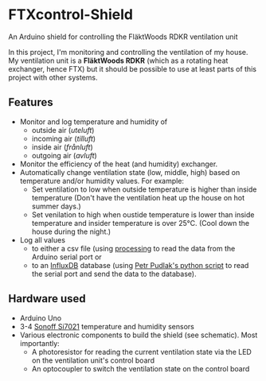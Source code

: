 # FTXcontrol-Shield
An Arduino shield for controlling the FläktWoods RDKR ventilation unit

In this project, I'm monitoring and controlling the ventilation of my house. My ventilation unit is a **FläktWoods RDKR** (which as a rotating heat exchanger, hence FTX) but it should be possible to use at least parts of this project with other systems.

## Features
* Monitor and log temperature and humidity of 
  * outside air (_uteluft_)
  * incoming air (_tilluft_)
  * inside air (_frånluft_)
  * outgoing air (_avluft_)
* Monitor the efficiency of the heat (and humidity) exchanger.
* Automatically change ventilation state (low, middle, high) based on temperature and/or humidity values. For example: 
  * Set ventilation to low when outside temperature is higher than inside temperature (Don't have the ventilation heat up the house on hot summer days.)
  * Set venilation to high when oustide temperature is lower than inside temperature and insider temperature is over 25°C. (Cool down the house during the night.)
* Log all values 
  * to either a csv file (using [processing](https://github.com/processing/processing) to read the data from the Arduino serial port or
  * to an [InfluxDB](https://github.com/influxdata/influxdb) database (using [Petr Pudlak's python script](https://github.com/ppetr/arduino-influxdb) to read the serial port and send the data to the database).

## Hardware used
* Arduino Uno
* 3-4 [Sonoff Si7021](https://www.itead.cc/wiki/Sonoff_Sensor_Si7021) temperature and humidity sensors
* Various electronic components to build the shield (see schematic). Most importantly:
  * A photoresistor for reading the current ventilation state via the LED on the ventilation unit's control board
  * An optocoupler to switch the ventilation state on the control board


  
